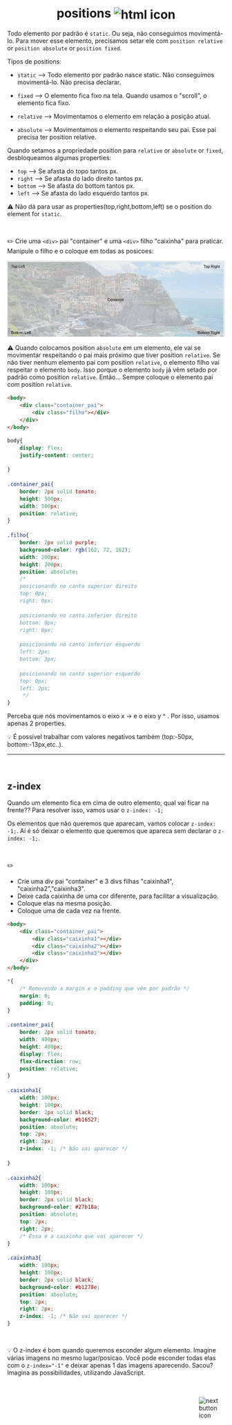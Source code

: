 <h1 align="center">
    positions
    <img src="https://cdn-icons-png.flaticon.com/512/3162/3162255.png" alt="html icon" width="90px" align="center" >
</h1>

Todo elemento por padrão é `static`. Ou seja, não conseguimos movimentá-lo. Para mover esse elemento, precisamos setar ele com `position relative` or `position absolute` or `position fixed`.

Tipos de positions:

- `static` --> Todo elemento por padrão nasce static. Não conseguimos movimentá-lo. Não precisa declarar.

- `fixed` --> O elemento fica fixo na tela. Quando usamos o "scroll", o elemento fica fixo.
  
- `relative` --> Movimentamos o elemento em relação a posição atual.

- `absolute` --> Movimentamos o elemento respeitando seu pai. Esse pai precisa ter position relative.

Quando setamos a propriedade position para `relative` or `absolute` or `fixed`, desbloqueamos algumas properties:

- `top` --> Se afasta do topo tantos px.
- `right` --> Se afasta do lado direito tantos px.
- `bottom` --> Se afasta do bottom tantos px.
- `left` --> Se afasta do lado esquerdo tantos px.

:warning: Não dá para usar as properties(top,right,bottom,left) se o position do element for `static`.

<br>

:pencil2: Crie uma `<div>` pai "container" e uma `<div>` filho "caixinha" para praticar. Manipule o filho e o coloque em todas as posicoes: <br>

<img src="./position_example.png" alt="image position example" width="600px">

<br>

:warning: Quando colocamos position `absolute` em um elemento, ele vai se movimentar respeitando o pai mais próximo que tiver position `relative`. Se não tiver nenhum elemento pai com position `relative`, o elemento filho vai respeitar o elemento `body`. Isso porque o elemento `body` já vêm setado por padrão como position `relative`. Então... Sempre coloque o elemento pai com position `relative`.

```html
<body>
    <div class="container_pai">
        <div class="filho"></div>
    </div>
</body>
```

```css
body{
    display: flex;
    justify-content: center;
    
}

.container_pai{
    border: 2px solid tomato;
    height: 500px;
    width: 500px;
    position: relative; 
}

.filho{
    border: 2px solid purple;
    background-color: rgb(162, 72, 162);
    width: 200px;
    height: 200px;
    position: absolute;
    /* 
    posicionando no canto superior direito
    top: 0px;
    right: 0px;

    posicionando no canto inferior direito
    bottom: 0px;
    right: 0px;

    posicionando no canto inferior esquerdo
    left: 2px;
    bottom: 3px;

    posicionando no canto superior esquerdo
    top: 0px;
    left: 2px;
     */
}
```
Perceba que nós movimentamos o eixo x -> e o eixo y ^ . Por isso, usamos apenas 2 properties.

:bulb: É possível trabalhar com valores negativos também (top:-50px, bottom:-13px,etc..).
<hr>
<br>

## z-index
Quando um elemento fica em cima de outro elemento, qual vai ficar na frente?? Para resolver isso, vamos usar o `z-index: -1;`

Os elementos que não queremos que aparecam, vamos colocar `z-index: -1;`. Aí é só deixar o elemento que queremos que apareca sem declarar o `z-index: -1;`.

<br>

:pencil2: 

- Crie uma div pai "container" e 3 divs filhas "caixinha1", "caixinha2","caixinha3".
- Deixe cada caixinha de uma cor diferente, para facilitar a visualização.
- Coloque elas na mesma posição.
- Coloque uma de cada vez na frente.

```html
<body>
    <div class="container_pai">
        <div class="caixinha1"></div>
        <div class="caixinha2"></div>
        <div class="caixinha3"></div>
    </div>
</body>
```

```css
*{
    /* Removendo a margin e o padding que vêm por padrão */
    margin: 0;
    padding: 0;
}

.container_pai{
    border: 2px solid tomato;
    width: 400px;
    height: 400px;
    display: flex;
    flex-direction: row;
    position: relative;
}

.caixinha1{
    width: 100px;
    height: 100px;
    border: 2px solid black;
    background-color: #b16527;
    position: absolute;
    top: 2px;
    right: 2px;
    z-index: -1; /* Não vai aparecer */
    
}

.caixinha2{
    width: 100px;
    height: 100px;
    border: 2px solid black;
    background-color: #27b18a;
    position: absolute;
    top: 2px;
    right: 2px;
    /* Essa é a caixinha que vai aparecer */
}

.caixinha3{
    width: 100px;
    height: 100px;
    border: 2px solid black;
    background-color: #b1278e;
    position: absolute;
    top: 2px;
    right: 2px;
    z-index: -1; /* Não vai aparecer */
}
```

<br>

💡 O z-index é bom quando queremos esconder algum elemento. Imagine várias imagens no mesmo lugar/posicao. Você pode esconder todas elas com o `z-index="-1"` e deixar apenas 1 das imagens aparecendo. Sacou? Imagina as possibilidades, utilizando JavaScript.
  
<!-- Next page button-->
<br>
<br>

<a href="https://github.com/lGabrielDev/01.html_css/blob/main/2.CSS/4.flexbox/flexbox.md">
    <img src="https://cdn-icons-png.flaticon.com/512/5553/5553581.png" alt="next button icon" width="60px" align="right">
</a>
